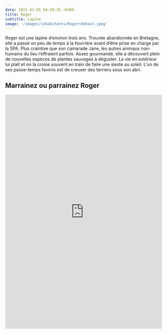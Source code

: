```yaml
---
date: 2021-01-05 04:20:35 +0300
title: Roger
subtitle: Lapine
image: '/images/inhabitants/Roger+Debout.jpeg'
---
```


Roger est une lapine d’environ trois ans. Trouvée abandonnée en Bretagne, elle a passé un peu de temps à la fourrière avant d’être prise en charge par la SPA. Plus craintive que son camarade Jane, les autres animaux non-humains du lieu l’effraient parfois. Assez gourmande, elle a découvert plein de nouvelles espèces de plantes sauvages à déguster. La vie en extérieur lui plait et on la croise souvent en train de faire une sieste au soleil. L’un de ses passe-temps favoris est de creuser des terriers sous son abri.

## Marrainez ou parrainez Roger

<iframe id="haWidget" allowtransparency="true" scrolling="auto" src="https://www.helloasso.com/associations/mallouestan-association/formulaires/5/widget" style="width: 100%; height: 750px; border: none;"></iframe>